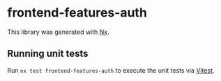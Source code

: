 # frontend-features-auth

This library was generated with [Nx](https://nx.dev).

## Running unit tests

Run `nx test frontend-features-auth` to execute the unit tests via [Vitest](https://vitest.dev/).
